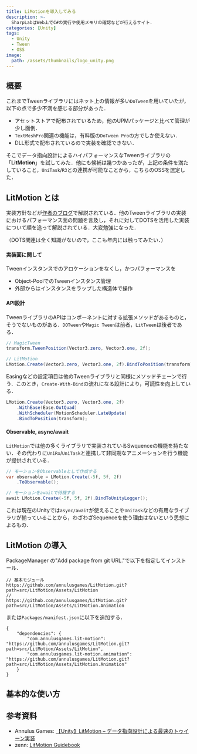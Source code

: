 ```yaml
---
title: LiMotionを導入してみる
description: >-
  SharpLabはWeb上でC#の実行や使用メモリの確認などが行えるサイト．
categories: [Unity]
tags:
  - Unity
  - Tween
  - OSS
image:
  path: /assets/thumbnails/logo_unity.png
---
```


## 概要

これまでTweenライブラリにはネット上の情報が多い`DoTween`を用いていたが，以下の点で多少不満を感じる部分があった．

- アセットストアで配布されているため，他のUPMパッケージと比べて管理が少し面倒．
- `TextMeshPro`関連の機能は，有料版の`DoTween Pro`の方でしか使えない．
- DLL形式で配布されているので実装を確認できない．

そこでデータ指向設計によるハイパフォーマンスなTweenライブラリの「**LitMotion**」を試してみた．他にも候補は幾つかあったが，上記の条件を満たしていること，`UniTask`/`R3`との連携が可能なことから，こちらのOSSを選定した．


## LitMotion とは

実装方針などが[作者のブログ][LitMotion 解説記事]で解説されている．他のTweenライブラリの実装におけるパフォーマンス面の問題を言及し，それに対してDOTSを活用した実装について順を追って解説されている．大変勉強になった．

（DOTS関連は全く知識がないので，ここも年内には触ってみたい．）

#### 実装面に関して

Tweenインスタンスでのアロケーションをなくし，かつパフォーマンスを

- Object-PoolでのTweenインスタンス管理
- 外部からはインスタンスをラップした構造体で操作

#### API設計

TweenライブラリのAPIはコンポーネントに対する拡張メソッドがあるものと，そうでないものがある．`DOTween`や`Magic Tween`は前者，`LitTween`は後者である．

```cs
// MagicTween
transform.TweenPosition(Vector3.zero, Vector3.one, 2f);

// LitMotion
LMotion.Create(Vector3.zero, Vector3.one, 2f).BindToPosition(transform);
```

Easingなどの設定項目は他のTweenライブラリと同様にメソッドチェーンで行う．このとき，`Create-With-Bind`の流れになる設計により，可読性を向上している．

```cs
LMotion.Create(Vector3.zero, Vector3.one, 2f)
    .WithEase(Ease.OutQuad)
    .WithScheduler(MotionScheduler.LateUpdate)
    .BindToPosition(transform);
```

#### Observable, async/await

`LitMotion`では他の多くライブラリで実装されているSwquenceの機能を持たない．その代わりに`UniRx`/`UniTask`と連携して非同期なアニメーションを行う機能が提供されている．

```cs
// モーションをObservableとして作成する
var observable = LMotion.Create(-5f, 5f, 2f)
    .ToObservable();

// モーションをawaitで待機する
await LMotion.Create(-5f, 5f, 2f).BindToUnityLogger();
```

これは現在のUnityでは`async/await`が使えることや`UniTask`などの有用なライブラリが揃っていることから，わざわざSequenceを使う理由はないという思想によるもの．


## LitMotion の導入

PackageManager の"Add package from git URL."で以下を指定してインストール．
```
// 基本モジュール
https://github.com/annulusgames/LitMotion.git?path=src/LitMotion/Assets/LitMotion
// 
https://github.com/annulusgames/LitMotion.git?path=src/LitMotion/Assets/LitMotion.Animation
```

または`Packages/manifest.json`に以下を追加する．
```
{
    "dependencies": {
        "com.annulusgames.lit-motion": "https://github.com/annulusgames/LitMotion.git?path=src/LitMotion/Assets/LitMotion",
        "com.annulusgames.lit-motion.animation": "https://github.com/annulusgames/LitMotion.git?path=src/LitMotion/Assets/LitMotion.Animation"
    }
}
```


## 基本的な使い方




## 参考資料
- Annulus Games: [【Unity】LitMotion – データ指向設計による最速のトゥイーン実装](https://annulusgames.com/blog/lit-motion/)
- zenn: [LitMotion Guidebook](https://github.com/nitou-kanazawa/demo-unity-LitMotion.git)

<!-- リンク | リポジトリ -->
[LitMotion リポジトリ]: https://github.com/nuskey8/LitMotion
[UGUIAnimationSamples]: https://github.com/nuskey8/UGUIAnimationSamples

<!-- リンク | Assest Store -->

<!-- リンク | 記事 -->
[LitMotion 解説記事]: https://annulusgames.com/blog/lit-motion/